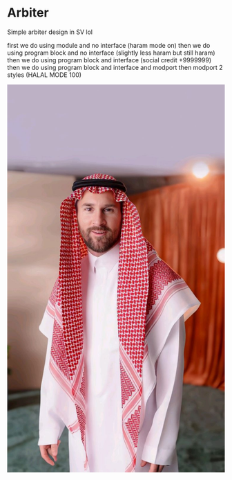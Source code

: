 # Arbiter

Simple arbiter design in SV lol 

first we do using module and no interface (haram mode on)
then we do using program block and no interface (slightly less haram but still haram)
then we do using program block and interface (social credit +9999999)
then we do using program block and interface and modport 
then modport 2 styles (HALAL MODE 100)

![messi_halal](/arbiter/messi_halal.png)